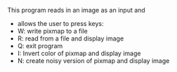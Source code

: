 This program reads in an image as an input and
  - allows the user to press keys: 
  - W: write pixmap to a file
  - R: read from a file and display image
  - Q: exit program
  - I: Invert color of pixmap and display image
  - N: create noisy version of pixmap and display image
